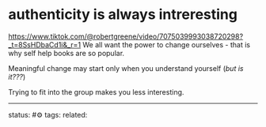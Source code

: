 # authenticity is always intreresting
https://www.tiktok.com/@robertgreene/video/7075039993038720298?_t=8SsHDbaCd1i&_r=1
We all want the power to change ourselves - that is why self help books are so popular.

Meaningful change may start only when you understand yourself (*but is it???*)

Trying to fit into the group makes you less interesting.


---
status: #⚙️ 
tags: 
related: 
